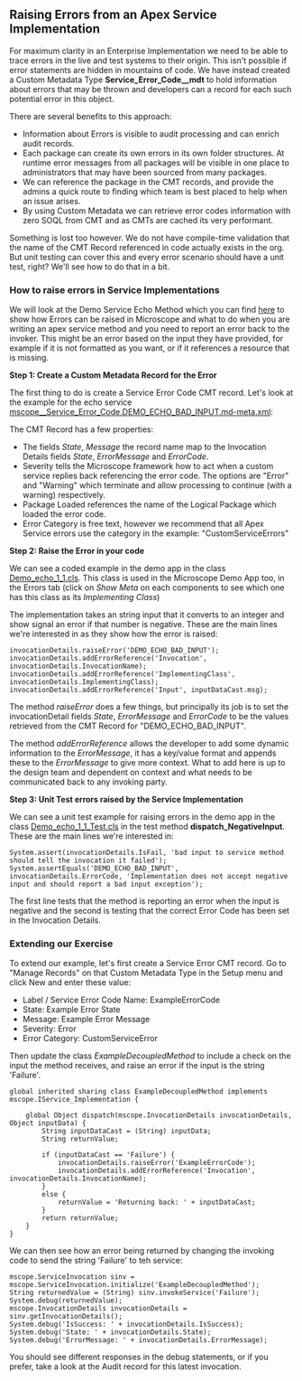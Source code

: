 ## Raising Errors from an Apex Service Implementation

For maximum clarity in an Enterprise Implementation we need to be able to trace errors in the live and test systems to their origin. This isn't possible if error statements are hidden in mountains of code. We have instead created a Custom Metadata Type **Service_Error_Code__mdt** to hold information about errors that may be thrown and developers can a record for each such potential error in this object. 

There are several benefits to this approach:

- Information about Errors is visible to audit processing and can enrich audit records.
- Each package can create its own errors in its own folder structures. At runtime error messages from all packages will be visible in one place to administrators that may have been sourced from many packages.
- We can reference the package in the CMT records, and provide the admins a quick route to finding which team is best placed to help when an issue arises.
- By using Custom Metadata we can retrieve error codes information with zero SOQL from CMT and as CMTs are cached its very performant.  

Something is lost too however. We do not have compile-time validation that the name of the CMT Record referenced in code actually exists in the org. But unit testing can cover this and every error scenario should have a unit test, right? We'll see how to do that in a bit.


### How to raise errors in Service Implementations

We will look at the Demo Service Echo Method which you can find [here](https://github.com/kevinhenryburke/frictionless/tree/master/demo/force-app/service-Demo/method-echo-1) to show how Errors can be raised in Microscope and what to do when you are  writing an apex service method and you need to report an error back to the invoker. This might be an error based on the input they have provided, for example if it is not formatted as you want, or if it references a resource that is missing. 

**Step 1: Create a Custom Metadata Record for the Error**

The first thing to do is create a Service Error Code CMT record. Let's look at the example for the echo service [mscope__Service_Error_Code.DEMO_ECHO_BAD_INPUT.md-meta.xml](https://github.com/kevinhenryburke/frictionless/blob/master/demo/force-app/service-Demo/method-echo-1/mscope__Service_Error_Code.DEMO_ECHO_BAD_INPUT.md-meta.xml):

The CMT Record has a few properties:

- The fields *State*, *Message* the record name map to the Invocation Details fields *State*, *ErrorMessage* and *ErrorCode*.
- Severity tells the Microscope framework how to act when a custom service replies back referencing the error code. The options are "Error" and "Warning" which terminate and allow processing to continue (with a warning) respectively.
- Package Loaded references the name of the Logical Package which loaded the error code.
- Error Category is free text, however we recommend that all Apex Service errors use the category in the example: "CustomServiceErrors"

**Step 2: Raise the Error in your code**

We can see a coded example in the demo app in the class [Demo_echo_1_1.cls](https://github.com/kevinhenryburke/frictionless/blob/master/demo/force-app/service-Demo/method-echo-1/impl-1/Demo_echo_1_1.cls). This class is used in the Microscope Demo App too, in the Errors tab (click on *Show Meta* on each components to see which one has this class as its *Implementing Class*)

The implementation takes an string input that it converts to an integer and show signal an error if that number is negative. These are the main lines we're interested in as they show how the error is raised:

```
invocationDetails.raiseError('DEMO_ECHO_BAD_INPUT');
invocationDetails.addErrorReference('Invocation', invocationDetails.InvocationName);
invocationDetails.addErrorReference('ImplementingClass', invocationDetails.ImplementingClass);
invocationDetails.addErrorReference('Input', inputDataCast.msg);
```

The method *raiseError* does a few things, but principally its job is to set the invocationDetail fields _State_, _ErrorMessage_ and _ErrorCode_ to be the values retrieved from the CMT Record for "DEMO_ECHO_BAD_INPUT". 

The method *addErrorReference* allows the developer to add some dynamic information to the _ErrorMessage_, it has a key/value format and appends these to the _ErrorMessage_ to give more context. What to add here is up to the design team and dependent on context and what needs to be communicated back to any invoking party. 

**Step 3: Unit Test errors raised by the Service Implementation**

We can see a unit test example for raising errors in the demo app in the class [Demo_echo_1_1_Test.cls](https://github.com/kevinhenryburke/frictionless/blob/master/demo/force-app/service-Demo/method-echo-1/impl-1/Demo_echo_1_1_Test.cls) in the test method **dispatch_NegativeInput**. These are the main lines we're interested in:

```
System.assert(invocationDetails.IsFail, 'bad input to service method should tell the invocation it failed');
System.assertEquals('DEMO_ECHO_BAD_INPUT', invocationDetails.ErrorCode, 'Implementation does not accept negative input and should report a bad input exception'); 
```

The first line tests that the method is reporting an error when the input is negative and the second is testing that the correct Error Code has been set in the Invocation Details.

### Extending our Exercise

To extend our example, let's first create a Service Error CMT record. Go to "Manage Records" on that Custom Metadata Type in the Setup menu and click New and enter these value:

- Label / Service Error Code Name: ExampleErrorCode
- State: Example Error State
- Message: Example Error Message
- Severity: Error
- Error Category: CustomServiceError

Then update the class *ExampleDecoupledMethod* to include a check on the input the method receives, and raise an error if the input is the string 'Failure'. 

```
global inherited sharing class ExampleDecoupledMethod implements mscope.IService_Implementation {
 
    global Object dispatch(mscope.InvocationDetails invocationDetails, Object inputData) {
        String inputDataCast = (String) inputData;
        String returnValue;
        
        if (inputDataCast == 'Failure') {
            invocationDetails.raiseError('ExampleErrorCode');
            invocationDetails.addErrorReference('Invocation', invocationDetails.InvocationName);        
        }
        else {
            returnValue = 'Returning back: ' + inputDataCast;
        }
        return returnValue;
    }
}
```

We can then see how an error being returned by changing the invoking code to send the string 'Failure' to teh service:


```
mscope.ServiceInvocation sinv = mscope.ServiceInvocation.initialize('ExampleDecoupledMethod');
String returnedValue = (String) sinv.invokeService('Failure');
System.debug(returnedValue);
mscope.InvocationDetails invocationDetails = sinv.getInvocationDetails();
System.debug('IsSuccess: ' + invocationDetails.IsSuccess);
System.debug('State: ' + invocationDetails.State);
System.debug('ErrorMessage: ' + invocationDetails.ErrorMessage);
```

You should see different responses in the debug statements, or if you prefer, take a look at the Audit record for this latest invocation.
